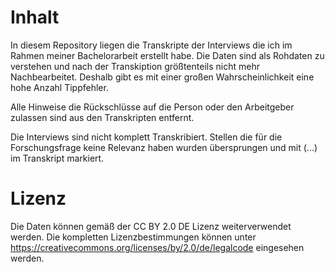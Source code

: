 # Inhalt
In diesem Repository liegen die Transkripte der Interviews die ich im Rahmen meiner Bachelorarbeit erstellt habe. Die Daten sind als Rohdaten zu verstehen und nach der Transkiption größtenteils nicht mehr Nachbearbeitet. Deshalb gibt es mit einer großen Wahrscheinlichkeit eine hohe Anzahl Tippfehler.

Alle Hinweise die Rückschlüsse auf die Person oder den Arbeitgeber zulassen sind aus den Transkripten entfernt.

Die Interviews sind nicht komplett Transkribiert. Stellen die für die Forschungsfrage keine Relevanz haben wurden übersprungen und mit (...) im Transkript markiert.

# Lizenz
Die Daten können gemäß der CC BY 2.0 DE Lizenz weiterverwendet werden. Die kompletten Lizenzbestimmungen können unter https://creativecommons.org/licenses/by/2.0/de/legalcode eingesehen werden.
